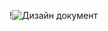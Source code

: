 !![Дизайн документ]([http://url/to/img.png](https://github.com/Kon4ka/Bee-Honey/blob/main/images/Диздок.png)https://github.com/Kon4ka/Bee-Honey/blob/main/images/Диздок.png)


